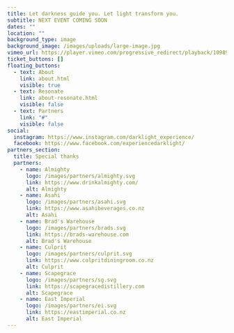 ```yaml
---
title: Let darkness guide you. Let light transform you.
subtitle: NEXT EVENT COMING SOON
dates: ""
location: ""
background_type: image
background_image: /images/uploads/large-image.jpg
vimeo_url: https://player.vimeo.com/progressive_redirect/playback/1098907408/rendition/1080p/file.mp4?loc=external&signature=2a8e6c8e0fecc39d6f581a4c445218e4e2e62079454b53f292f49f2603812d7b
ticket_buttons: []
floating_buttons:
  - text: About
    link: about.html
    visible: true
  - text: Resonate
    link: about-resonate.html
    visible: false
  - text: Partners
    link: "#"
    visible: false
social:
  instagram: https://www.instagram.com/darklight_experience/
  facebook: https://www.facebook.com/experiencedarklight/
partners_section:
  title: Special thanks
  partners:
    - name: Almighty
      logo: /images/partners/almighty.svg
      link: https://www.drinkalmighty.com/
      alt: Almighty
    - name: Asahi
      logo: /images/partners/asahi.svg
      link: https://www.asahibeverages.co.nz
      alt: Asahi
    - name: Brad's Warehouse
      logo: /images/partners/brads.svg
      link: https://brads-warehouse.com
      alt: Brad's Warehouse
    - name: Culprit
      logo: /images/partners/culprit.svg
      link: https://www.culpritdiningroom.co.nz
      alt: Culprit
    - name: Scapegrace
      logo: /images/partners/sg.svg
      link: https://scapegracedistillery.com
      alt: Scapegrace
    - name: East Imperial
      logo: /images/partners/ei.svg
      link: https://eastimperial.co.nz
      alt: East Imperial
---
```

